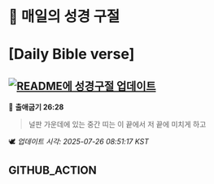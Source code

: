 # 🙏 매일의 성경 구절
# [Daily Bible verse]
## [![README에 성경구절 업데이트](https://github.com/DONGSUKA/first_test/actions/workflows/update-readme-bible.yml/badge.svg)](https://github.com/DONGSUKA/first_test/actions/workflows/update-readme-bible.yml)
<!-- START_BIBLE_VERSE -->
📖 **출애굽기 26:28**
> 널판 가운데에 있는 중간 띠는 이 끝에서 저 끝에 미치게 하고

🕊️ _업데이트 시각: 2025-07-26 08:51:17 KST_
  <!-- END_BIBLE_VERSE -->
## GITHUB_ACTION
